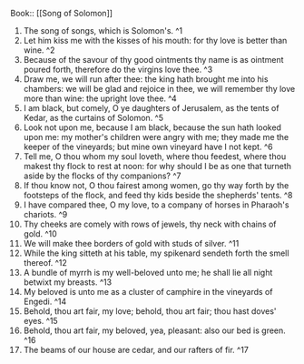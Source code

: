  Book:: [[Song of Solomon]]
 1. The song of songs, which is Solomon's. ^1
 2. Let him kiss me with the kisses of his mouth: for thy love is better than wine. ^2
 3. Because of the savour of thy good ointments thy name is as ointment poured forth, therefore do the virgins love thee. ^3
 4. Draw me, we will run after thee: the king hath brought me into his chambers: we will be glad and rejoice in thee, we will remember thy love more than wine: the upright love thee. ^4
 5. I am black, but comely, O ye daughters of Jerusalem, as the tents of Kedar, as the curtains of Solomon. ^5
 6. Look not upon me, because I am black, because the sun hath looked upon me: my mother's children were angry with me; they made me the keeper of the vineyards; but mine own vineyard have I not kept. ^6
 7. Tell me, O thou whom my soul loveth, where thou feedest, where thou makest thy flock to rest at noon: for why should I be as one that turneth aside by the flocks of thy companions? ^7
 8. If thou know not, O thou fairest among women, go thy way forth by the footsteps of the flock, and feed thy kids beside the shepherds' tents. ^8
 9. I have compared thee, O my love, to a company of horses in Pharaoh's chariots. ^9
 10. Thy cheeks are comely with rows of jewels, thy neck with chains of gold. ^10
 11. We will make thee borders of gold with studs of silver. ^11
 12. While the king sitteth at his table, my spikenard sendeth forth the smell thereof. ^12
 13. A bundle of myrrh is my well-beloved unto me; he shall lie all night betwixt my breasts. ^13
 14. My beloved is unto me as a cluster of camphire in the vineyards of Engedi. ^14
 15. Behold, thou art fair, my love; behold, thou art fair; thou hast doves' eyes. ^15
 16. Behold, thou art fair, my beloved, yea, pleasant: also our bed is green. ^16
 17. The beams of our house are cedar, and our rafters of fir. ^17
